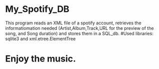 # My_Spotify_DB

This program reads an XML file of a spotify account, retrieves the informatiomation needed (Artist,Album,Track,URL for the preview of the song, and Song duration) and stores them in a SQL_db.
#Used libraries: sqlite3 and xml.etree.ElementTree
# Enjoy the music.
